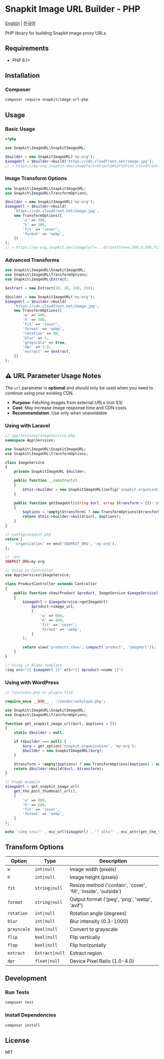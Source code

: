 # Snapkit Image URL Builder - PHP

[English](README.md) | [한국어](README.ko.md)

PHP library for building Snapkit image proxy URLs.

## Requirements

- PHP 8.1+

## Installation

### Composer

```bash
composer require snapkit/image-url-php
```

## Usage

### Basic Usage

```php
<?php

use Snapkit\ImageURL\SnapkitImageURL;

$builder = new SnapkitImageURL('my-org');
$imageUrl = $builder->build('https://cdn.cloudfront.net/image.jpg');
// → https://my-org.snapkit.dev/image?url=https%3A%2F%2Fcdn.cloudfront.net%2Fimage.jpg
```

### Image Transform Options

```php
use Snapkit\ImageURL\SnapkitImageURL;
use Snapkit\ImageURL\TransformOptions;

$builder = new SnapkitImageURL('my-org');
$imageUrl = $builder->build(
    'https://cdn.cloudfront.net/image.jpg',
    new TransformOptions([
        'w' => 300,
        'h' => 200,
        'fit' => 'cover',
        'format' => 'webp',
    ])
);
// → https://my-org.snapkit.dev/image?url=...&transform=w:300,h:200,fit:cover,format:webp
```

### Advanced Transforms

```php
use Snapkit\ImageURL\SnapkitImageURL;
use Snapkit\ImageURL\TransformOptions;
use Snapkit\ImageURL\Extract;

$extract = new Extract(10, 20, 100, 150);

$builder = new SnapkitImageURL('my-org');
$imageUrl = $builder->build(
    'https://cdn.cloudfront.net/image.jpg',
    new TransformOptions([
        'w' => 400,
        'h' => 300,
        'fit' => 'cover',
        'format' => 'webp',
        'rotation' => 90,
        'blur' => 5,
        'grayscale' => true,
        'dpr' => 2.0,
        'extract' => $extract,
    ])
);
```

## ⚠️ URL Parameter Usage Notes

The `url` parameter is **optional** and should only be used when you need to continue using your existing CDN.

- **Purpose**: Fetching images from external URLs (not S3)
- **Cost**: May increase image response time and CDN costs
- **Recommendation**: Use only when unavoidable

### Using with Laravel

```php
// app/Services/ImageService.php
namespace App\Services;

use Snapkit\ImageURL\SnapkitImageURL;
use Snapkit\ImageURL\TransformOptions;

class ImageService
{
    private SnapkitImageURL $builder;

    public function __construct()
    {
        $this->builder = new SnapkitImageURL(config('snapkit.organization'));
    }

    public function getImageUrl(string $url, array $transform = []): string
    {
        $options = !empty($transform) ? new TransformOptions($transform) : null;
        return $this->builder->build($url, $options);
    }
}

// config/snapkit.php
return [
    'organization' => env('SNAPKIT_ORG', 'my-org'),
];

// .env
SNAPKIT_ORG=my-org

// Using in Controller
use App\Services\ImageService;

class ProductController extends Controller
{
    public function show(Product $product, ImageService $imageService)
    {
        $imageUrl = $imageService->getImageUrl(
            $product->image_url,
            [
                'w' => 600,
                'h' => 400,
                'fit' => 'cover',
                'format' => 'webp',
            ]
        );

        return view('products.show', compact('product', 'imageUrl'));
    }
}

// Using in Blade template
<img src="{{ $imageUrl }}" alt="{{ $product->name }}">
```

### Using with WordPress

```php
// functions.php or plugin file

require_once __DIR__ . '/vendor/autoload.php';

use Snapkit\ImageURL\SnapkitImageURL;
use Snapkit\ImageURL\TransformOptions;

function get_snapkit_image_url($url, $options = [])
{
    static $builder = null;

    if ($builder === null) {
        $org = get_option('snapkit_organization', 'my-org');
        $builder = new SnapkitImageURL($org);
    }

    $transform = !empty($options) ? new TransformOptions($options) : null;
    return $builder->build($url, $transform);
}

// Usage example
$imageUrl = get_snapkit_image_url(
    get_the_post_thumbnail_url(),
    [
        'w' => 800,
        'h' => 600,
        'fit' => 'cover',
        'format' => 'webp',
    ]
);

echo '<img src="' . esc_url($imageUrl) . '" alt="' . esc_attr(get_the_title()) . '">';
```

## Transform Options

| Option      | Type            | Description                                                    |
| ----------- | --------------- | -------------------------------------------------------------- |
| `w`         | `int\|null`     | Image width (pixels)                                           |
| `h`         | `int\|null`     | Image height (pixels)                                          |
| `fit`       | `string\|null`  | Resize method ('contain', 'cover', 'fill', 'inside', 'outside') |
| `format`    | `string\|null`  | Output format ('jpeg', 'png', 'webp', 'avif')                  |
| `rotation`  | `int\|null`     | Rotation angle (degrees)                                       |
| `blur`      | `int\|null`     | Blur intensity (0.3-1000)                                      |
| `grayscale` | `bool\|null`    | Convert to grayscale                                           |
| `flip`      | `bool\|null`    | Flip vertically                                                |
| `flop`      | `bool\|null`    | Flip horizontally                                              |
| `extract`   | `Extract\|null` | Extract region                                                 |
| `dpr`       | `float\|null`   | Device Pixel Ratio (1.0-4.0)                                   |

## Development

### Run Tests

```bash
composer test
```

### Install Dependencies

```bash
composer install
```

## License

MIT
